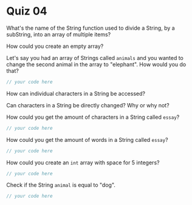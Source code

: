 # Quiz 04

What's the name of the String function used to divide a String, by a subString, into an array of multiple items?

How could you create an empty array?

Let's say you had an array of Strings called `animals` and you wanted to change the second animal in the array to "elephant". How would you do that?

```java
// your code here
```

How can individual characters in a String be accessed?

Can characters in a String be directly changed? Why or why not?

How could you get the amount of characters in a String called `essay`?

```java
// your code here
```

How could you get the amount of words in a String called `essay`?

```java
// your code here
```

How could you create an `int` array with space for 5 integers?

```java
// your code here
```

Check if the String `animal` is equal to "dog".

```java
// your code here
```
